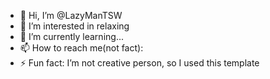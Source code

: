- 👋 Hi, I’m @LazyManTSW
- 👀 I’m interested in relaxing
- 🌱 I’m currently learning...
- 📫 How to reach me(not fact): 
- ⚡ Fun fact: I’m not creative person, so I used this template 


